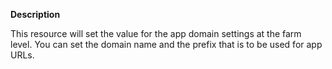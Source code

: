 **Description**

This resource will set the value for the app domain settings at the farm level. You can set the 
domain name and the prefix that is to be used for app URLs.
